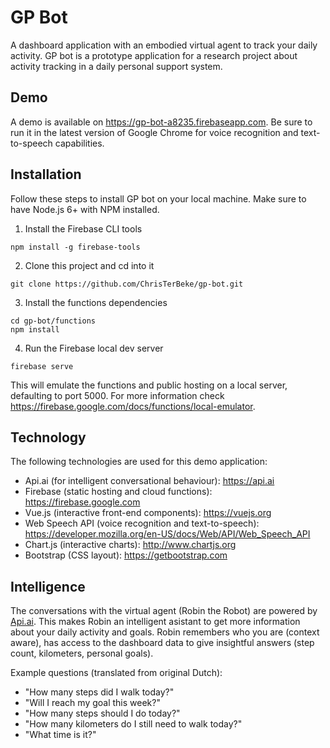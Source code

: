 # GP Bot
A dashboard application with an embodied virtual agent to track your daily activity. GP bot is a prototype application for a research project about activity tracking in a daily personal support system.

## Demo
A demo is available on https://gp-bot-a8235.firebaseapp.com. Be sure to run it in the latest version of Google Chrome for voice recognition and text-to-speech capabilities.

## Installation
Follow these steps to install GP bot on your local machine. Make sure to have Node.js 6+ with NPM installed.

1) Install the Firebase CLI tools

```
npm install -g firebase-tools
```

2) Clone this project and cd into it

```
git clone https://github.com/ChrisTerBeke/gp-bot.git
```

3) Install the functions dependencies

```
cd gp-bot/functions
npm install
```

4) Run the Firebase local dev server

```
firebase serve
```

This will emulate the functions and public hosting on a local server, defaulting to port 5000. For more information check https://firebase.google.com/docs/functions/local-emulator.

## Technology
The following technologies are used for this demo application:

* Api.ai (for intelligent conversational behaviour): https://api.ai
* Firebase (static hosting and cloud functions): https://firebase.google.com
* Vue.js (interactive front-end components): https://vuejs.org
* Web Speech API (voice recognition and text-to-speech): https://developer.mozilla.org/en-US/docs/Web/API/Web_Speech_API
* Chart.js (interactive charts): http://www.chartjs.org
* Bootstrap (CSS layout): https://getbootstrap.com

## Intelligence
The conversations with the virtual agent (Robin the Robot) are powered by [Api.ai](https://api.ai). This makes Robin an intelligent asistant to get more information about your daily activity and goals. Robin remembers who you are (context aware), has access to the dashboard data to give insightful answers (step count, kilometers, personal goals).

Example questions (translated from original Dutch):
* "How many steps did I walk today?"
* "Will I reach my goal this week?"
* "How many steps should I do today?"
* "How many kilometers do I still need to walk today?"
* "What time is it?"